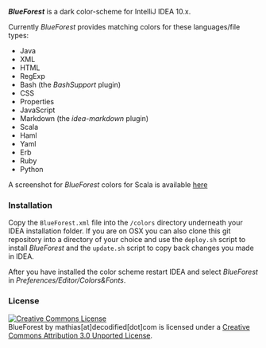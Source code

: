 **_BlueForest_** is a dark color-scheme for IntelliJ IDEA 10.x.

Currently _BlueForest_ provides matching colors for these languages/file types:

* Java
* XML
* HTML
* RegExp
* Bash (the _BashSupport_ plugin)
* CSS
* Properties
* JavaScript
* Markdown (the _idea-markdown_ plugin)
* Scala
* Haml
* Yaml
* Erb
* Ruby
* Python

A screenshot for _BlueForest_ colors for Scala is available [here][1]

### Installation

Copy the `BlueForest.xml` file into the `/colors` directory underneath your IDEA installation folder.
If you are on OSX you can also clone this git repository into a directory of your choice and use the `deploy.sh` script to install _BlueForest_ and the `update.sh` script to copy back changes you made in IDEA.

After you have installed the color scheme restart IDEA and select _BlueForest_ in _Preferences/Editor/Colors&Fonts_.

### License

<a rel="license" href="http://creativecommons.org/licenses/by/3.0/"><img alt="Creative Commons License" style="border-width:0" src="http://i.creativecommons.org/l/by/3.0/88x31.png" /></a><br /><span xmlns:dct="http://purl.org/dc/terms/" property="dct:title">BlueForest</span> by <span xmlns:cc="http://creativecommons.org/ns#" property="cc:attributionName">mathias[at]decodified[dot]com</span> is licensed under a <a rel="license" href="http://creativecommons.org/licenses/by/3.0/">Creative Commons Attribution 3.0 Unported License</a>.


  [1]: http://www.decodified.com/misc/2011/06/15/blueforest-a-dark-color-scheme-for-intellij-idea.html
  